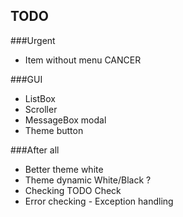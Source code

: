 TODO
----

###Urgent
- Item without menu CANCER

###GUI
- ListBox
- Scroller
- MessageBox modal
- Theme button

###After all
- Better theme white
- Theme dynamic White/Black ?
- Checking TODO Check
- Error checking - Exception handling
